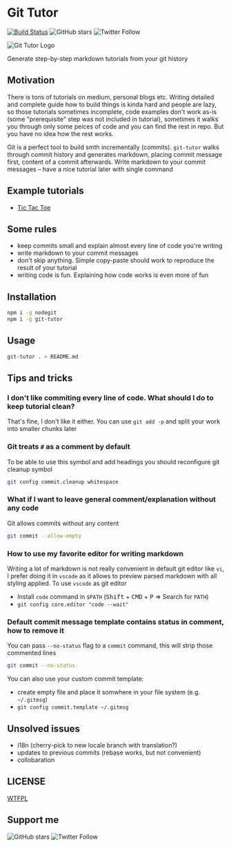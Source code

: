 # Git Tutor

[![Build Status](https://travis-ci.com/R1ZZU/git-tutor.svg?branch=master)](https://travis-ci.com/R1ZZU/git-tutor)
![GitHub stars](https://img.shields.io/github/stars/lesnitsky/git-tutor.svg?style=social)
![Twitter Follow](https://img.shields.io/twitter/follow/lesnitsky_a.svg?label=Follow%20me&style=social)

![Git Tutor Logo](https://git-tutor-assets.s3.eu-west-2.amazonaws.com/git-tutor-logo-100.png)

Generate step-by-step markdown tutorials from your git history

## Motivation

There is tons of tutorials on medium, personal blogs etc.
Writing detailed and complete guide how to build things is kinda hard and people are lazy, so those tutorials sometimes incomplete, code examples don't work as-is (some "prerequisite" step was not included in tutorial), sometimes it walks you through only some peices of code and you can find the rest in repo. But you have no idea how the rest works.

Git is a perfect tool to build smth incrementally (commits). `git-tutor` walks through commit history and generates markdown, placing commit message first, content of a commit afterwards. Write markdown to your commit messages – have a nice tutorial later with single command

## Example tutorials

* [Tic Tac Toe](https://github.com/R1ZZU/tic-tac-toe)

## Some rules

* keep commits small and explain almost every line of code you're writing
* write markdown to your commit messages
* don't skip anything. Simple copy-paste should work to reproduce the result of your tutorial
* writing code is fun. Explaining how code works is even more of fun

## Installation

```sh
npm i -g nodegit
npm i -g git-tutor
```

## Usage

```sh
git-tutor . > README.md
```

## Tips and tricks

### I don't like commiting every line of code. What should I do to keep tutorial clean?

That's fine, I don't like it either. You can use `git add -p` and split your work into smaller chunks later

### Git treats `#` as a comment by default

To be able to use this symbol and add headings you should reconfigure git cleanup symbol

```sh
git config commit.cleanup whitespace
```

### What if I want to leave general comment/explanation without any code

Git allows commits without any content

```sh
git commit --allow-empty
```

### How to use my favorite editor for writing markdown

Writing a lot of markdown is not really convenient in default git editor like `vi`, I prefer doing it in `vscode` as it allows to preview parsed markdown with all styling applied. To use `vscode` as git editor

* Install `code` command in `$PATH` (<kbd>Shift</kbd> + <kbd>CMD</kbd> + <kbd>P</kbd> => Search for `PATH`)
* `git config core.editor "code --wait"`

### Default commit message template contains status in comment, how to remove it

You can pass `--no-status` flag to a `commit` command, this will strip those commented lines
```sh
git commit --no-status
```

You can also use your custom commit template:

* create empty file and place it somwhere in your file system (e.g. `~/.gitmsg`)
* `git config commit.template ~/.gitmsg`

## Unsolved issues

* i18n (cherry-pick to new locale branch with translation?)
* updates to previous commits (rebase works, but not convenient)
* collobaration

## LICENSE
[WTFPL](http://www.wtfpl.net/)

## Support me

![GitHub stars](https://img.shields.io/github/stars/lesnitsky/git-tutor.svg?style=social)
![Twitter Follow](https://img.shields.io/twitter/follow/lesnitsky_a.svg?label=Follow%20me&style=social)
